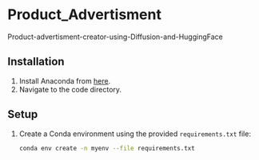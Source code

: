 # Product_Advertisment
 Product-advertisment-creator-using-Diffusion-and-HuggingFace
## Installation

1. Install Anaconda from [here](https://www.anaconda.com/products/individual).
2. Navigate to the code directory.

## Setup

1. Create a Conda environment using the provided `requirements.txt` file:
   ```bash
   conda env create -n myenv --file requirements.txt
